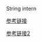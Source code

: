 String intern

[参考链接](https://blog.csdn.net/qq_43012792/article/details/107419954)

[参考链接2](https://blog.csdn.net/Lucky_Boy_Luck/article/details/106587260)